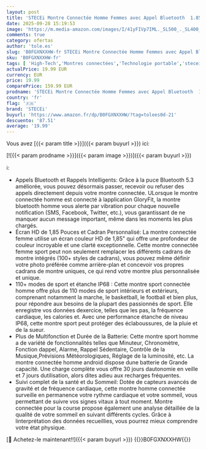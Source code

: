 ```yaml
---
layout: post
title: 'STECEi Montre Connectée Homme Femmes avec Appel Bluetooth  1.85" Smartwatch avec 110+ Sportifs Etanche IP68 Smart Watch  Podometre/Cardiofrequencemetre/Sommeil  Montre Sport  Blanc'
date: 2025-09-28 15:19:53
image: 'https://m.media-amazon.com/images/I/41yFIVp7IML._SL500_._SL400_.jpg'
comments: true
category: ofertas
author: 'tole.es'
slug: 'B0FGXNXXHW-fr STECEi Montre Connectée Homme Femmes avec Appel Bluetooth...'
sku: 'B0FGXNXXHW-fr'
tags: [ 'High-Tech','Montres connectées','Technologie portable','stecei','🇫🇷', ]
actualPrice: 19.99 EUR
currency: EUR
price: 19.99
comparePrice: 159.99 EUR
prodname: 'STECEi Montre Connectée Homme Femmes avec Appel Bluetooth  1.85" Smartwatch avec 110+ Sportifs Etanche IP68 Smart Watch  Podometre/Cardiofrequencemetre/Sommeil  Montre Sport  Blanc'
country: 'fr'
flag: '🇫🇷'
brand: 'STECEi'
buyurl: 'https://www.amazon.fr/dp/B0FGXNXXHW/?tag=tolees0d-21'
descuento: '87.51'
average: '19.99'
---
```


Vous avez [{{< param title >}}]({{< param buyurl >}}) ici:

[![{{< param prodname >}}]({{< param image >}})]({{< param buyurl >}})

ℹ️:

- Appels Bluetooth et Rappels Intelligents: Grâce à la puce Bluetooth 5.3 améliorée, vous pouvez désormais passer, recevoir ou refuser des appels directement depuis votre montre connectée. ULorsque le montre connectée homme est connecté à lapplication GloryFit, la montre bluetooth homme vous alerte par vibration pour chaque nouvelle notification (SMS, Facebook, Twitter, etc.), vous garantissant de ne manquer aucun message important, même dans les moments les plus chargés.
- Écran HD de 1,85 Pouces et Cadran Personnalisé: La montre connectée femme utilise un écran couleur HD de 1,85" qui offre une profondeur de couleur incroyable et une clarté exceptionnelle. Cette montre connectée femme sport peut non seulement remplacer les différents cadrans de montre intégrés (100+ styles de cadrans), vous pouvez même définir votre photo préférée comme arrière-plan et concevoir vos propres cadrans de montre uniques, ce qui rend votre montre plus personnalisée et unique.
- 110+ modes de sport et étanche IP68 : Cette montre sport connectée homme offre plus de 110 modes de sport intérieurs et extérieurs, comprenant notamment la marche, le basketball, le football et bien plus, pour répondre aux besoins de la plupart des passionnés de sport. Elle enregistre vos données dexercice, telles que les pas, la fréquence cardiaque, les calories et. Avec une performance étanche de niveau IP68, cette montre sport peut protéger des éclaboussures, de la pluie et de la sueur.
- Plus de Multifonction et Durée de la Batterie: Cette montre sport homme a de variété de fonctionnalités telles que Minuteur, Chronomètre, Fonction dappel, Alarme, Rappel Sédentaire, Contrôle de la Musique,Prévisions Météorologiques, Réglage de la luminosité, etc. La montre connectée homme android dispose dune batterie de Grande capacité. Une charge complète vous offre 30 jours dautonomie en veille et 7 jours dutilisation, alors dites adieu aux recharges fréquentes.
- Suivi complet de la santé et du Sommeil: Dotée de capteurs avancés de gravité et de fréquence cardiaque, cette montre homme connectée surveille en permanence votre rythme cardiaque et votre sommeil, vous permettant de suivre vos signes vitaux à tout moment. Montre connectée pour la course propose également une analyse détaillée de la qualité de votre sommeil en suivant différents cycles. Grâce à linterprétation des données recueillies, vous pourrez mieux comprendre votre état physique.

[🛒 Achetez-le maintenant!!]({{< param buyurl >}})
{{<world>}}B0FGXNXXHW{{</world>}}
